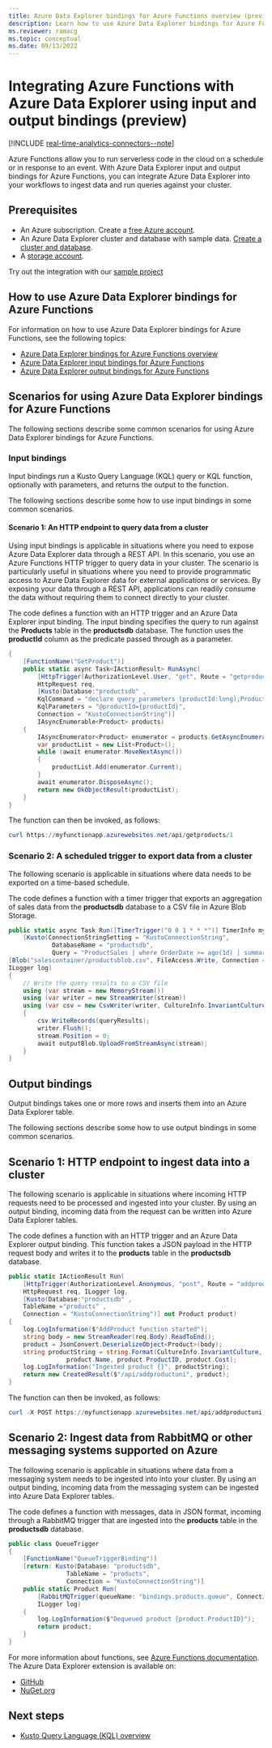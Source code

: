 ```yaml
---
title: Azure Data Explorer bindings for Azure Functions overview (preview)
description: Learn how to use Azure Data Explorer bindings for Azure Functions.
ms.reviewer: ramacg
ms.topic: conceptual
ms.date: 09/13/2022
---
```


# Integrating Azure Functions with Azure Data Explorer using input and output bindings (preview)

[!INCLUDE [real-time-analytics-connectors--note](includes/real-time-analytics-connectors--note.md)]

Azure Functions allow you to run serverless code in the cloud on a schedule or in response to an event. With Azure Data Explorer input and output bindings for Azure Functions, you can integrate Azure Data Explorer into your workflows to ingest data and run queries against your cluster.

## Prerequisites

- An Azure subscription. Create a [free Azure account](https://azure.microsoft.com/free/).
- An Azure Data Explorer cluster and database with sample data. [Create a cluster and database](create-cluster-and-database.md).
- A [storage account](/azure/storage/common/storage-quickstart-create-account?tabs=azure-portal).

Try out the integration with our [sample project](https://github.com/Azure/Webjobs.Extensions.Kusto/tree/main/samples/samples-csharp/)

## How to use Azure Data Explorer bindings for Azure Functions

For information on how to use Azure Data Explorer bindings for Azure Functions, see the following topics:

- [Azure Data Explorer bindings for Azure Functions overview](https://aka.ms/adx-docs-af-overview)
- [Azure Data Explorer input bindings for Azure Functions](https://aka.ms/adx-docs-af-input)
- [Azure Data Explorer output bindings for Azure Functions](https://aka.ms/adx-docs-af-output)

## Scenarios for using Azure Data Explorer bindings for Azure Functions

The following sections describe some common scenarios for using Azure Data Explorer bindings for Azure Functions.

### Input bindings

Input bindings run a Kusto Query Language (KQL) query or KQL function, optionally with parameters, and returns the output to the function.

The following sections describe some how to use input bindings in some common scenarios.

#### Scenario 1: An HTTP endpoint to query data from a cluster

Using input bindings is applicable in situations where you need to expose Azure Data Explorer data through a REST API. In this scenario, you use an Azure Functions HTTP trigger to query data in your cluster. The scenario is particularly useful in situations where you need to provide programmatic access to Azure Data Explorer data for external applications or services. By exposing your data through a REST API, applications can readily consume the data without requiring them to connect directly to your cluster.

The code defines a function with an HTTP trigger and an Azure Data Explorer input binding. The input binding specifies the query to run against the **Products** table in the **productsdb** database. The function uses the **productId** column as the predicate passed through as a parameter.

```csharp
{
    [FunctionName("GetProduct")]
    public static async Task<IActionResult> RunAsync(
        [HttpTrigger(AuthorizationLevel.User, "get", Route = "getproducts/{productId}")]
        HttpRequest req,
        [Kusto(Database:"productsdb" ,
        KqlCommand = "declare query_parameters (productId:long);Products | where ProductID == productId" ,
        KqlParameters = "@productId={productId}",
        Connection = "KustoConnectionString")]
        IAsyncEnumerable<Product> products)
    {
        IAsyncEnumerator<Product> enumerator = products.GetAsyncEnumerator();
        var productList = new List<Product>();
        while (await enumerator.MoveNextAsync())
        {
            productList.Add(enumerator.Current);
        }
        await enumerator.DisposeAsync();
        return new OkObjectResult(productList);
    }
}
```

The function can then be invoked, as follows:

```powershell
curl https://myfunctionapp.azurewebsites.net/api/getproducts/1
```

### Scenario 2: A scheduled trigger to export data from a cluster

The following scenario is applicable in situations where data needs to be exported on a time-based schedule.

The code defines a function with a timer trigger that exports an aggregation of sales data from the **productsdb** database to a CSV file in Azure Blob Storage.

```csharp
public static async Task Run([TimerTrigger("0 0 1 * * *")] TimerInfo myTimer,
    [Kusto(ConnectionStringSetting = "KustoConnectionString",
            DatabaseName = "productsdb",
            Query = "ProductSales | where OrderDate >= ago(1d) | summarize Sales = sum(ProductSales) by ProductName | top 10 by Sales desc")] IEnumerable<dynamic> queryResults,
[Blob("salescontainer/productsblob.csv", FileAccess.Write, Connection = "BlobStorageConnection")] CloudBlockBlob outputBlob,
ILogger log)
{
    // Write the query results to a CSV file
    using (var stream = new MemoryStream())
    using (var writer = new StreamWriter(stream))
    using (var csv = new CsvWriter(writer, CultureInfo.InvariantCulture))
    {
        csv.WriteRecords(queryResults);
        writer.Flush();
        stream.Position = 0;
        await outputBlob.UploadFromStreamAsync(stream);
    }
}
```

## Output bindings

Output bindings takes one or more rows and inserts them into an Azure Data Explorer table.

The following sections describe some how to use output bindings in some common scenarios.

## Scenario 1: HTTP endpoint to ingest data into a cluster

The following scenario is applicable in situations where incoming HTTP requests need to be processed and ingested into your cluster. By using an output binding, incoming data from the request can be written into Azure Data Explorer tables.

The code defines a function with an HTTP trigger and an Azure Data Explorer output binding. This function takes a JSON payload in the HTTP request body and writes it to the **products** table in the **productsdb** database.

```csharp
public static IActionResult Run(
    [HttpTrigger(AuthorizationLevel.Anonymous, "post", Route = "addproductuni")]
    HttpRequest req, ILogger log,
    [Kusto(Database:"productsdb" ,
    TableName ="products" ,
    Connection = "KustoConnectionString")] out Product product)
{
    log.LogInformation($"AddProduct function started");
    string body = new StreamReader(req.Body).ReadToEnd();
    product = JsonConvert.DeserializeObject<Product>(body);
    string productString = string.Format(CultureInfo.InvariantCulture, "(Name:{0} ID:{1} Cost:{2})",
                product.Name, product.ProductID, product.Cost);
    log.LogInformation("Ingested product {}", productString);
    return new CreatedResult($"/api/addproductuni", product);
}
```

The function can then be invoked, as follows:

```powershell
curl -X POST https://myfunctionapp.azurewebsites.net/api/addproductuni -d '{"Name":"Product1","ProductID":1,"Cost":100,"ActivatedOn":"2023-01-02T00:00:00"}'
```

## Scenario 2: Ingest data from RabbitMQ or other messaging systems supported on Azure

The following scenario is applicable in situations where data from a messaging system needs to be ingested into into your cluster. By using an output binding, incoming data from the messaging system can be ingested into Azure Data Explorer tables.

The code defines a function with messages, data in JSON format, incoming through a RabbitMQ trigger that are ingested into the **products** table in the **productsdb** database.

```csharp
public class QueueTrigger
{
    [FunctionName("QueueTriggerBinding")]
    [return: Kusto(Database: "productsdb",
                TableName = "products",
                Connection = "KustoConnectionString")]
    public static Product Run(
        [RabbitMQTrigger(queueName: "bindings.products.queue", ConnectionStringSetting = "rabbitMQConnectionAppSetting")] Product product,
        ILogger log)
    {
        log.LogInformation($"Dequeued product {product.ProductID}");
        return product;
    }
}
```

For more information about functions, see [Azure Functions documentation](/azure/azure-functions/). The Azure Data Explorer extension is available on:

- [GitHub](https://github.com/Azure/Webjobs.Extensions.Kusto)
- [NuGet.org](https://www.nuget.org/packages/Microsoft.Azure.WebJobs.Extensions.Kusto/1.0.7-Preview)

## Next steps

- [Kusto Query Language (KQL) overview](kusto/query/index.md)
